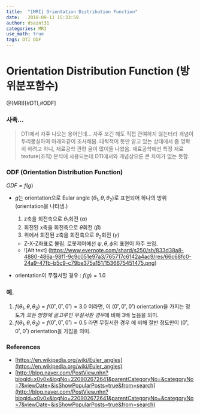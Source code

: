```yaml
---
title:  "[MRI] Orientation Distribution Function"
date:   2018-09-11 15:33:59
author: dsaint31
categories: MRI
use_math: true
tags: DTI ODF
---
```


# Orientation Distribution Function (방위분포함수)
@(MRI)[#DTI,#ODF]

### 사족...
> DTI에서 자주 나오는 용어인데...
> 자주 보긴 해도 직접 관여하지 않는터라 개념이 두리뭉실하여 아래와같이 조사해봄.
> 대략적이 뜻만 알고 있는 상태에서 좀 명확히 하려고 하니, 재료공학 관련 글이 많이들 나왔음.
> 재료공학에선 특정 재료 texture(조직) 분석에 사용되는데 DTI에서와 개념상으론 큰 차이가 없는 듯함.

### ODF (Orientation Distribution Function)
$ODF = f(g)$
* $g$는 orientation으로 Eular angle $(\theta_1,\theta,\theta_2)$로 표현되어 하나의 방위(orientation을 나타냄.) 
  1. z축을 회전축으로 $\theta_1$회전 ($\alpha$)
  2. 회전된 x축을 회전축으로 $\theta$회전 ($\beta$)
  3. 위에서 회전된 z축을 회전축으로 $\theta_2$회전 ($\gamma$)
  * Z-X-Z좌표로 불림. 로봇제어에선 $\psi,\theta,\phi$의 표현이 자주 쓰임.
  * ![Alt text] (https://www.evernote.com/shard/s250/sh/833d38a8-4880-486a-98f1-9c9c051e97a3/765717c6142a4ac9/res/66c68fc0-24a9-47fb-b5c9-c79be375a151/1536675451475.png)

* orientation이 무질서할 경우 : $f(g)=1.0$

### 예.
1.  $f(\theta_1,\theta,\theta_2) = f(0˚,0˚,0˚) = 3.0$ 이라면, 이 $(0˚,0˚,0˚)$ orientation을 가지는 정도가 *모든 방향에 골고루인 무질서한 경우*에 비해 3배 높음을 의미.
2. $f(\theta_1,\theta,\theta_2) = f(0˚,0˚,0˚) = 0.5$ 라면 무질서한 경우 에 비해 절반 정도만이  $(0˚,0˚,0˚)$ orientation을 가짐을 의미.

### References
* [https://en.wikipedia.org/wiki/Euler_angles](https://en.wikipedia.org/wiki/Euler_angles)
* [http://blog.naver.com/PostView.nhn?blogId=x0v0x&logNo=220902672641&parentCategoryNo=&categoryNo=7&viewDate=&isShowPopularPosts=true&from=search](http://blog.naver.com/PostView.nhn?blogId=x0v0x&logNo=220902672641&parentCategoryNo=&categoryNo=7&viewDate=&isShowPopularPosts=true&from=search)
